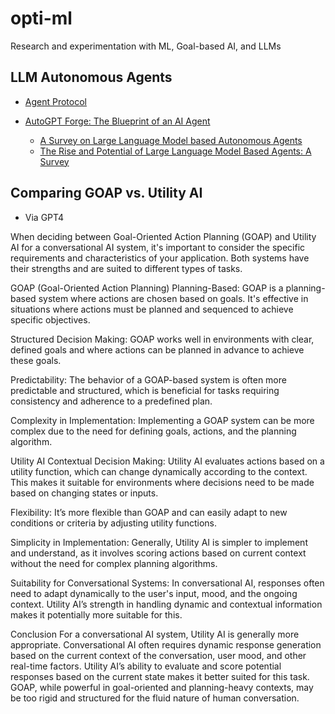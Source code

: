 # opti-ml
Research and experimentation with ML, Goal-based AI, and LLMs

## LLM Autonomous Agents

- [Agent Protocol](https://agentprotocol.ai/)

- [AutoGPT Forge: The Blueprint of an AI Agent](https://aiedge.medium.com/autogpt-forge-the-blueprint-of-an-ai-agent-75cd72ffde6)
    - [A Survey on Large Language Model based Autonomous Agents](https://arxiv.org/abs/2308.11432)
    - [The Rise and Potential of Large Language Model Based Agents: A Survey](https://arxiv.org/abs/2309.07864)

## Comparing GOAP vs. Utility AI

- Via GPT4


When deciding between Goal-Oriented Action Planning (GOAP) and Utility AI for a conversational AI system, it's important to consider the specific requirements and characteristics of your application. Both systems have their strengths and are suited to different types of tasks.

GOAP (Goal-Oriented Action Planning)
Planning-Based: GOAP is a planning-based system where actions are chosen based on goals. It's effective in situations where actions must be planned and sequenced to achieve specific objectives.

Structured Decision Making: GOAP works well in environments with clear, defined goals and where actions can be planned in advance to achieve these goals.

Predictability: The behavior of a GOAP-based system is often more predictable and structured, which is beneficial for tasks requiring consistency and adherence to a predefined plan.

Complexity in Implementation: Implementing a GOAP system can be more complex due to the need for defining goals, actions, and the planning algorithm.

Utility AI
Contextual Decision Making: Utility AI evaluates actions based on a utility function, which can change dynamically according to the context. This makes it suitable for environments where decisions need to be made based on changing states or inputs.

Flexibility: It’s more flexible than GOAP and can easily adapt to new conditions or criteria by adjusting utility functions.

Simplicity in Implementation: Generally, Utility AI is simpler to implement and understand, as it involves scoring actions based on current context without the need for complex planning algorithms.

Suitability for Conversational Systems: In conversational AI, responses often need to adapt dynamically to the user's input, mood, and the ongoing context. Utility AI’s strength in handling dynamic and contextual information makes it potentially more suitable for this.

Conclusion
For a conversational AI system, Utility AI is generally more appropriate. Conversational AI often requires dynamic response generation based on the current context of the conversation, user mood, and other real-time factors. Utility AI’s ability to evaluate and score potential responses based on the current state makes it better suited for this task. GOAP, while powerful in goal-oriented and planning-heavy contexts, may be too rigid and structured for the fluid nature of human conversation.